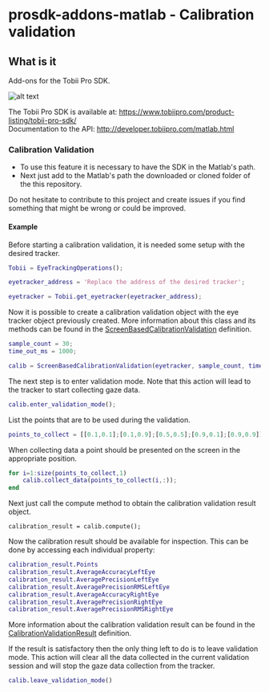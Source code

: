 # prosdk-addons-matlab - Calibration validation

## What is it
Add-ons for the Tobii Pro SDK.

![alt text](https://www.tobiipro.com/imagevault/publishedmedia/6rkt3jb83qlottsfh1ts/Tobii-Pro-SDK-with-VR-3_1-banner.jpg)


The Tobii Pro SDK is available at: https://www.tobiipro.com/product-listing/tobii-pro-sdk/ <br />
Documentation to the API: http://developer.tobiipro.com/matlab.html


### Calibration Validation
* To use this feature it is necessary to have the SDK in the Matlab's path.
* Next just add to the Matlab's path the downloaded or cloned folder of the this repository.


Do not hesitate to contribute to this project and create issues if you find something that might be wrong or could be improved.

#### Example
Before starting a calibration validation, it is needed some setup with the desired tracker.
```matlab
Tobii = EyeTrackingOperations();

eyetracker_address = 'Replace the address of the desired tracker';

eyetracker = Tobii.get_eyetracker(eyetracker_address);
```
Now it is possible to create a calibration validation object with the eye tracker object previously created.
More information about this class and its methods can be found in the [ScreenBasedCalibrationValidation](./source/ScreenBasedCalibrationValidation/ScreenBasedCalibrationValidation.m) definition.
```matlab
sample_count = 30;
time_out_ms = 1000;

calib = ScreenBasedCalibrationValidation(eyetracker, sample_count, time_out_ms);
```
The next step is to enter validation mode. Note that this action will lead to the tracker to start collecting gaze data.
```matlab
calib.enter_validation_mode();
```

List the points that are to be used during the validation.
```matlab
points_to_collect = [[0.1,0.1];[0.1,0.9];[0.5,0.5];[0.9,0.1];[0.9,0.9]];
```

When collecting data a point should be presented on the screen in the appropriate position.
```matlab
for i=1:size(points_to_collect,1)
    calib.collect_data(points_to_collect(i,:));
end
```

Next just call the compute method to obtain the calibration validation result object.
```
calibration_result = calib.compute();
```

Now the calibration result should be available for inspection.
This can be done by accessing each individual property:
```matlab
calibration_result.Points
calibration_result.AverageAccuracyLeftEye
calibration_result.AveragePrecisionLeftEye
calibration_result.AveragePrecisionRMSLeftEye
calibration_result.AverageAccuracyRightEye
calibration_result.AveragePrecisionRightEye
calibration_result.AveragePrecisionRMSRightEye
```

More information about the calibration validation result can be found in the [CalibrationValidationResult](./source/ScreenBasedCalibrationValidation/CalibrationValidationResult.m) definition.

If the result is satisfactory then the only thing left to do is to leave validation mode.
This action will clear all the data collected in the current validation session and will stop the gaze data collection
from the tracker.
```matlab
calib.leave_validation_mode()
```
